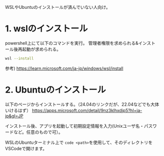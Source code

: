 WSLやUbuntuのインストールが済んでいない人向け。

# 1. wslのインストール
powershell上にて以下のコマンドを実行。
管理者権限を求められる&インストール後再起動が求められる。

```sh
wsl --install
```

参考)
https://learn.microsoft.com/ja-jp/windows/wsl/install

# 2. Ubuntuのインストール

以下のページからインストールする。（24.04のリンクだが、22.04などでも大体いけるはず）
https://apps.microsoft.com/detail/9nz3klhxdjp5?hl=ja-jp&gl=JP

インストール後、アプリを起動して初期設定情報を入力(Unixユーザ名・パスワードなど。任意のもので可）。

WSLのUbuntuターミナル上で `code <path>`を使用して、そのディレクトリをVSCodeで開けます。